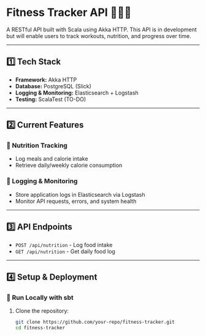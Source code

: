 # **Fitness Tracker API 🏋️‍♂️🥗**
A RESTful API built with Scala using Akka HTTP. This API is in development but will enable users to track workouts, nutrition, and progress over time.

---

## **1️⃣ Tech Stack**
- **Framework:** Akka HTTP
- **Database:** PostgreSQL (Slick)
- **Logging & Monitoring:** Elasticsearch + Logstash
- **Testing:** ScalaTest (TO-DO)

---

## **2️⃣ Current Features**

### **🥗 Nutrition Tracking**
- Log meals and calorie intake
- Retrieve daily/weekly calorie consumption

### **📡 Logging & Monitoring**
- Store application logs in Elasticsearch via Logstash
- Monitor API requests, errors, and system health

---

## **3️⃣ API Endpoints**
- `POST /api/nutrition` - Log food intake
- `GET /api/nutrition` - Get daily food log

---

## **4️⃣ Setup & Deployment**
### **🔧 Run Locally with sbt**
1. Clone the repository:
   ```sh
   git clone https://github.com/your-repo/fitness-tracker.git
   cd fitness-tracker

